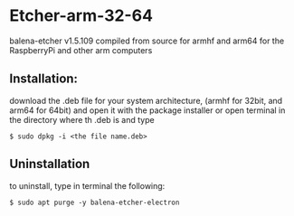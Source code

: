 # Etcher-arm-32-64
balena-etcher v1.5.109 compiled from source for armhf and arm64 for the RaspberryPi and other arm computers

## Installation:
download the .deb file for your system architecture, (armhf for 32bit, and arm64 for 64bit) and open it with the package installer or open terminal in the directory where th .deb is and type 
```sh-session
$ sudo dpkg -i <the file name.deb>
```
## Uninstallation
to uninstall, type in terminal the following:
```sh-session
$ sudo apt purge -y balena-etcher-electron
```

